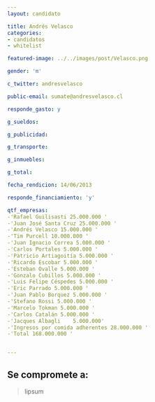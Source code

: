 ```yaml
---
layout: candidato

title: Andrés Velasco
categories: 
- candidatos
- whitelist

featured-image: ../../images/post/Velasco.png

gender: 'm'

c_twitter: andresvelasco

public-email: sumate@andresvelasco.cl

responde_gasto: y

g_sueldos:

g_publicidad:

g_transporte:

g_inmuebles:

g_total:

fecha_rendicion: 14/06/2013

responde_financiamiento: 'y'

qtf_empresas:
-'Rafael Guilisasti 25.000.000 '
-'Juan José Santa Cruz 25.000.000 '
-'Andrés Velasco 15.000.000 '
-'Tim Purcell 10.000.000 '
-'Juan Ignacio Correa 5.000.000 '
-'Carlos Portales 5.000.000 '
-'Patricio Artiagoitía 5.000.000 '
-'Ricardo Escobar 5.000.000 '
-'Esteban Ovalle 5.000.000 '
-'Gonzalo Cubillos 5.000.000 '
-'Luis Felipe Céspedes 5.000.000 '
-'Eric Parrado 5.000.000 '
-'Juan Pablo Borquez 5.000.000 '
-'Stefano Rossi 5.000.000 '
-'Marcelo Tokman 5.000.000 '
-'Carlos Catalán 5.000.000 '
-'Jacques Albagli	 5.000.000'
-'Ingresos por comida adherentes 28.000.000 '
-'Total 168.000.000 '


---
```

Se compromete a:
---
>lipsum


